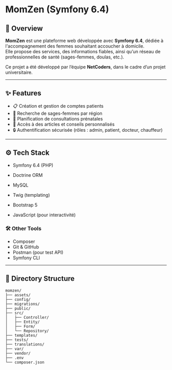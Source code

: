 # MomZen (Symfony 6.4)

## 👶 Overview

**MomZen** est une plateforme web développée avec **Symfony 6.4**, dédiée à l'accompagnement des femmes souhaitant accoucher à domicile.  
Elle propose des services, des informations fiables, ainsi qu’un réseau de professionnelles de santé (sages-femmes, doulas, etc.).

Ce projet a été développé par l’équipe **NetCoders**, dans le cadre d’un projet universitaire.

---

## ✨ Features

- 📋 Création et gestion de comptes patients
- 📍 Recherche de sages-femmes par région
- 📅 Planification de consultations prénatales
- 📰 Accès à des articles et conseils personnalisés
- 🔒 Authentification sécurisée (rôles : admin, patient, docteur, chauffeur)

---

## ⚙️ Tech Stack

- Symfony 6.4 (PHP)
- Doctrine ORM
- MySQL

- Twig (templating)
- Bootstrap 5
- JavaScript (pour interactivité)

### 🛠️ Other Tools
- Composer
- Git & GitHub
- Postman (pour test API)
- Symfony CLI

---

## 📁 Directory Structure

```plaintext
momzen/
├── assets/
├── config/
├── migrations/
├── public/
├── src/
│   ├── Controller/
│   ├── Entity/
│   ├── Form/
│   └── Repository/
├── templates/
├── tests/
├── translations/
├── var/
├── vendor/
├── .env
└── composer.json
